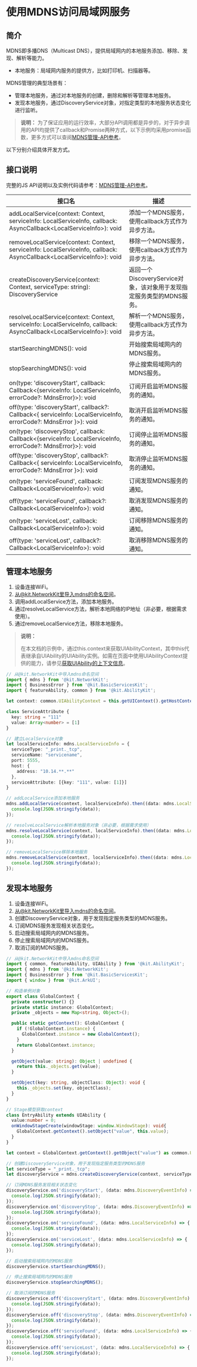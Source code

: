 # 使用MDNS访问局域网服务

## 简介

MDNS即多播DNS（Multicast DNS），提供局域网内的本地服务添加、移除、发现、解析等能力。
- 本地服务：局域网内服务的提供方，比如打印机、扫描器等。

MDNS管理的典型场景有：

- 管理本地服务，通过对本地服务的创建，删除和解析等管理本地服务。
- 发现本地服务，通过DiscoveryService对象，对指定类型的本地服务状态变化进行监听。

> **说明：**
> 为了保证应用的运行效率，大部分API调用都是异步的，对于异步调用的API均提供了callback和Promise两种方式，以下示例均采用promise函数，更多方式可以查阅[MDNS管理-API参考](../reference/apis-network-kit/js-apis-net-mdns.md)。

以下分别介绍具体开发方式。

## 接口说明

完整的JS API说明以及实例代码请参考：[MDNS管理-API参考](../reference/apis-network-kit/js-apis-net-mdns.md)。

| 接口名                  | 描述 |
| ----------------------- | ---- |
| addLocalService(context: Context, serviceInfo: LocalServiceInfo, callback: AsyncCallback\<LocalServiceInfo>): void | 添加一个MDNS服务，使用callback方式作为异步方法。 |
| removeLocalService(context: Context, serviceInfo: LocalServiceInfo, callback: AsyncCallback\<LocalServiceInfo>): void | 移除一个MDNS服务，使用callback方式作为异步方法。 |
| createDiscoveryService(context: Context, serviceType: string): DiscoveryService | 返回一个DiscoveryService对象，该对象用于发现指定服务类型的MDNS服务。 |
| resolveLocalService(context: Context, serviceInfo: LocalServiceInfo, callback: AsyncCallback\<LocalServiceInfo>): void | 解析一个MDNS服务，使用callback方式作为异步方法。|
| startSearchingMDNS(): void | 开始搜索局域网内的MDNS服务。 |
| stopSearchingMDNS(): void | 停止搜索局域网内的MDNS服务。 |
| on(type: 'discoveryStart', callback: Callback<{serviceInfo: LocalServiceInfo, errorCode?: MdnsError}>): void | 订阅开启监听MDNS服务的通知。 |
| off(type: 'discoveryStart', callback?: Callback<{ serviceInfo: LocalServiceInfo, errorCode?: MdnsError }>): void | 取消开启监听MDNS服务的通知。 |
| on(type: 'discoveryStop', callback: Callback<{serviceInfo: LocalServiceInfo, errorCode?: MdnsError}>): void | 订阅停止监听MDNS服务的通知。 |
| off(type: 'discoveryStop', callback?: Callback<{ serviceInfo: LocalServiceInfo, errorCode?: MdnsError }>): void | 取消停止监听MDNS服务的通知。 |
| on(type: 'serviceFound', callback: Callback\<LocalServiceInfo>): void | 订阅发现MDNS服务的通知。 |
| off(type: 'serviceFound', callback?: Callback\<LocalServiceInfo>): void | 取消发现MDNS服务的通知。 |
| on(type: 'serviceLost', callback: Callback\<LocalServiceInfo>): void | 订阅移除MDNS服务的通知。 |
| off(type: 'serviceLost', callback?: Callback\<LocalServiceInfo>): void | 取消移除MDNS服务的通知。 |

## 管理本地服务

1. 设备连接WiFi。
2. 从@kit.NetworkKit里导入mdns的命名空间。
3. 调用addLocalService方法，添加本地服务。
4. 通过resolveLocalService方法，解析本地网络的IP地址（非必要，根据需求使用）。
5. 通过removeLocalService方法，移除本地服务。

>**说明：** 
>
>在本文档的示例中，通过this.context来获取UIAbilityContext，其中this代表继承自UIAbility的UIAbility实例。如需在页面中使用UIAbilityContext提供的能力，请参见[获取UIAbility的上下文信息](../application-models/uiability-usage.md#获取uiability的上下文信息)。

<!--code_no_check-->
```ts
// 从@kit.NetworkKit中导入mdns命名空间
import { mdns } from '@kit.NetworkKit';
import { BusinessError } from '@kit.BasicServicesKit';
import { featureAbility, common } from '@kit.AbilityKit';

let context: common.UIAbilityContext = this.getUIContext().getHostContext() as common.UIAbilityContext;

class ServiceAttribute {
  key: string = "111"
  value: Array<number> = [1]
}

// 建立LocalService对象
let localServiceInfo: mdns.LocalServiceInfo = {
  serviceType: "_print._tcp",
  serviceName: "servicename",
  port: 5555,
  host: {
    address: "10.14.**.**"
  },
  serviceAttribute: [{key: "111", value: [1]}]
}

// addLocalService添加本地服务
mdns.addLocalService(context, localServiceInfo).then((data: mdns.LocalServiceInfo) => {
  console.log(JSON.stringify(data));
});

// resolveLocalService解析本地服务对象（非必要，根据需求使用）
mdns.resolveLocalService(context, localServiceInfo).then((data: mdns.LocalServiceInfo) => {
  console.log(JSON.stringify(data));
});

// removeLocalService移除本地服务
mdns.removeLocalService(context, localServiceInfo).then((data: mdns.LocalServiceInfo) => {
  console.log(JSON.stringify(data));
});
```

## 发现本地服务

1. 设备连接WiFi。
2. 从@kit.NetworkKit里导入mdns的命名空间。
3. 创建DiscoveryService对象，用于发现指定服务类型的MDNS服务。
4. 订阅MDNS服务发现相关状态变化。
5. 启动搜索局域网内的MDNS服务。
6. 停止搜索局域网内的MDNS服务。
7. 取消订阅的MDNS服务。

```ts
// 从@kit.NetworkKit中导入mdns命名空间
import { common, featureAbility, UIAbility } from '@kit.AbilityKit';
import { mdns } from '@kit.NetworkKit';
import { BusinessError } from '@kit.BasicServicesKit';
import { window } from '@kit.ArkUI';

// 构造单例对象
export class GlobalContext {
  private constructor() {}
  private static instance: GlobalContext;
  private _objects = new Map<string, Object>();

  public static getContext(): GlobalContext {
    if (!GlobalContext.instance) {
      GlobalContext.instance = new GlobalContext();
    }
    return GlobalContext.instance;
  }

  getObject(value: string): Object | undefined {
    return this._objects.get(value);
  }

  setObject(key: string, objectClass: Object): void {
    this._objects.set(key, objectClass);
  }
}

// Stage模型获取context
class EntryAbility extends UIAbility {
  value:number = 0;
  onWindowStageCreate(windowStage: window.WindowStage): void{
    GlobalContext.getContext().setObject("value", this.value);
  }
}

let context = GlobalContext.getContext().getObject("value") as common.UIAbilityContext;

// 创建DiscoveryService对象，用于发现指定服务类型的MDNS服务
let serviceType = "_print._tcp";
let discoveryService = mdns.createDiscoveryService(context, serviceType);

// 订阅MDNS服务发现相关状态变化
discoveryService.on('discoveryStart', (data: mdns.DiscoveryEventInfo) => {
  console.log(JSON.stringify(data));
});
discoveryService.on('discoveryStop', (data: mdns.DiscoveryEventInfo) => {
  console.log(JSON.stringify(data));
});
discoveryService.on('serviceFound', (data: mdns.LocalServiceInfo) => {
  console.log(JSON.stringify(data));
});
discoveryService.on('serviceLost', (data: mdns.LocalServiceInfo) => {
  console.log(JSON.stringify(data));
});

// 启动搜索局域网内的MDNS服务
discoveryService.startSearchingMDNS();

// 停止搜索局域网内的MDNS服务
discoveryService.stopSearchingMDNS();

// 取消订阅的MDNS服务
discoveryService.off('discoveryStart', (data: mdns.DiscoveryEventInfo) => {
  console.log(JSON.stringify(data));
});
discoveryService.off('discoveryStop', (data: mdns.DiscoveryEventInfo) => {
  console.log(JSON.stringify(data));
});
discoveryService.off('serviceFound', (data: mdns.LocalServiceInfo) => {
  console.log(JSON.stringify(data));
});
discoveryService.off('serviceLost', (data: mdns.LocalServiceInfo) => {
  console.log(JSON.stringify(data));
});
```
